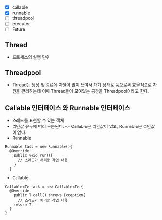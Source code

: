 # 
- [x] callable
- [x] runnable
- [ ] threadpool
- [ ] executer
- [ ] Future
## Thread
- 프로세스의 실행 단위
## Threadpool
- Thread는 생성 및 종료에 자원이 많이 쓰여서 대기 상태로 둠으로써 효율적으로 자원을 관리하는데 이때 Thread들이 모여있는 공간을 Threadpool이라고 한다.
## Callable 인터페이스 와 Runnable 인터페이스
  - 스레드를 표현할 수 있는 객체
  - 리턴값 유무에 따라 구분된다. -> Callable은 리턴값이 있고, Runnable은 리턴값이 없다.
  - Runnable
  ```
  Runnable task = new Runnable(){
    @Override
      public void run(){
        // 스레드가 처리할 작업 내용
      }
    }
  ```
  - Callable
  ```
  Callable<T> task = new Callable<T> {
    @Override
      public T call() throws Exception{
        // 스레드가 처리할 작업 내용
      return T;
    }
  }
  ```
